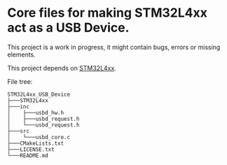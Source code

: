 ﻿# Core files for making STM32L4xx act as a USB Device.

This project is a work in progress, it might contain bugs, errors or missing elements.

This project depends on [STM32L4xx](https://github.com/JamesBara/STM32L4xx).


File tree:
```
STM32L4xx_USB_Device
├───STM32L4xx
├───inc
│    ├───usbd_hw.h
│    ├───usbd_request.h
│    └───usbd_request.h
├───src
│    └───usbd_core.c
├───CMakeLists.txt
├───LICENSE.txt
└───README.md
```

